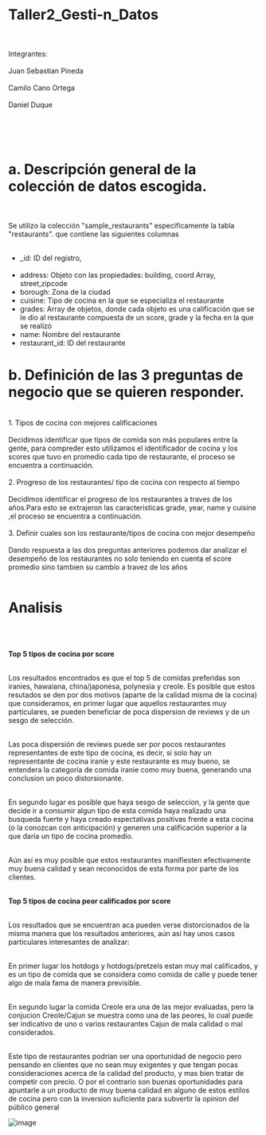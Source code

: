 # Taller2_Gesti-n_Datos
</br></br>
Integrantes:</br></br>
Juan Sebastian Pineda</br></br>
Camilo Cano Ortega</br></br>
Daniel Duque</br></br>

</br></br>

# a. Descripción general de la colección de datos escogida.
</br></br>
Se utilizo la colección "sample_restaurants" especificamente la tabla "restaurants". que contiene las siguientes columnas
</br></br>
*   _id: ID del registro, </br></br>
*   address: Objeto con las propiedades: building, coord Array, street,zipcode </br>
*   borough: Zona de la ciudad </br>
*   cuisine: Tipo de cocina en la que se especializa el restaurante </br>
*   grades: Array de objetos, donde cada objeto es una calificación que se le dio al restaurante compuesta de un score, grade y la fecha en la que se realizó
*   name: Nombre del restaurante </br>
*   restaurant_id: ID del restaurante </br>

# b. Definición de las 3 preguntas de negocio que se quieren responder.
</br>
1.   Tipos de cocina con mejores calificaciones
</br></br>
Decidimos identificar que tipos de comida son más populares entre la gente, para compreder esto utilizamos el identificador de cocina y los scores que tuvo en promedio cada tipo de restaurante, el proceso se encuentra a continuación.
</br></br>
2.   Progreso de los restaurantes/ tipo de cocina con respecto al tiempo
</br></br>
Decidimos identificar el progreso de los restaurantes a traves de los años.Para esto se extrajeron las caracteristicas grade, year, name y cuisine  ,el proceso se encuentra a continuación.
</br></br>
3.   Definir cuales son los restaurante/tipos de cocina con mejor desempeño
</br></br>
Dando respuesta a las dos preguntas anteriores podemos dar analizar el desempeño de los restaurantes no solo teniendo en cuenta el score promedio sino tambien su cambio a travez de los años
</br></br>

# Analisis 
</br></br>

**Top 5 tipos de cocina por score**
</br></br>

Los resultados encontrados es que el top 5 de comidas preferidas son iranies, hawaiana, china/japonesa, polynesia y creole. Es posible que estos resutados se den por dos motivos (aparte de la calidad misma de la cocina) que consideramos, en primer lugar que aquellos restaurantes muy particulares, se pueden beneficiar de poca dispersion de reviews y de un sesgo de selección.
</br></br>

Las poca dispersión de reviews puede ser por pocos restaurantes representantes de este tipo de cocina, es decir, si solo hay un representante de cocina iranie y este restaurante es muy bueno, se entendera la categoría de comida iranie como muy buena, generando una conclusion un poco distorsionante.
</br></br>

En segundo lugar es posible que haya sesgo de seleccion, y la gente que decide ir a consumir algun tipo de esta comida haya realizado una busqueda fuerte y haya creado espectativas positivas frente a esta cocina (o la conozcan con anticipación) y generen una calificación superior a la que daría un tipo de cocina promedio.
</br></br>

Aún así es muy posible que estos restaurantes manifiesten efectivamente muy buena calidad y sean reconocidos de esta forma por parte de los clientes.
</br></br>


**Top 5 tipos de cocina peor calificados por score**
</br></br>

Los resultados que se encuentran aca pueden verse distorcionados de la misma manera que los resultados anteriores, aún asi hay unos casos particulares interesantes de analizar:
</br></br>

En primer lugar los hotdogs y hotdogs/pretzels estan muy mal calificados, y es un tipo de comida que se considera como comida de calle y puede tener algo de mala fama de manera previsible.
</br></br>

En segundo lugar la comida Creole era una de las mejor evaluadas, pero la conjucion Creole/Cajun se muestra como una de las peores, lo cual puede ser indicativo de uno o varios restaurantes Cajun de mala calidad o mal considerados.
</br></br>

Este tipo de restaurantes podrían ser una oportunidad de negocio pero pensando en clientes que no sean muy exigentes y que tengan pocas consideraciones acerca de la calidad del producto, y mas bien tratar de competir con precio. O por el contrario son buenas oportunidades para apuntarle a un producto de muy buena calidad en alguno de estos estilos de cocina pero con la inversion suficiente para subvertir la opinion del público general

![image](https://user-images.githubusercontent.com/101982334/192146732-504ca6e4-b475-4370-aacc-1456110a2a63.png)

